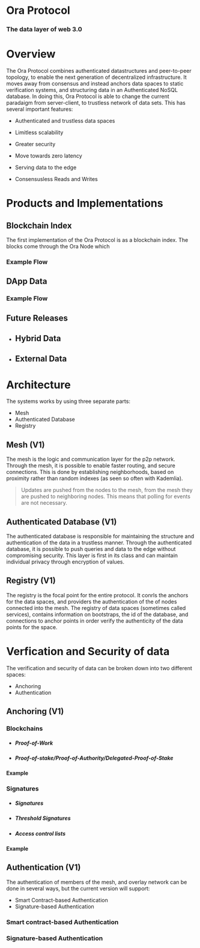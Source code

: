 # Ora Protocol

### The data layer of web 3.0

# Overview
The Ora Protocol combines authenticated datastructures and peer-to-peer topology, to enable the next generation of decentralized infrastructure. It moves away from consensus and instead anchors data spaces to static verification systems, and structuring data in an Authenticated NoSQL database. In doing this, Ora Protocol is able to change the current paradaigm from server-client, to trustless network of data sets. This has several important features: 

- Authenticated and trustless data spaces
- Limitless scalability
- Greater security

- Move towards zero latency
- Serving data to the edge
- Consensusless Reads and Writes

# Products and Implementations

## Blockchain Index

The first implementation of the Ora Protocol is as a blockchain index. The blocks come through the Ora Node which 

### Example Flow 


## DApp Data


### Example Flow


## Future Releases 

- ## Hybrid Data 

- ## External Data 


# Architecture
The systems works by using three separate parts: 
- Mesh 
- Authenticated Database 
- Registry 

## Mesh (V1)
The mesh is the logic and communication layer for the p2p network. Through the mesh, it is possible to enable faster routing, and secure connections. This is done by establishing neighborhoods, based on proximity rather than random indexes (as seen so often with Kademlia).

> Updates are pushed from the nodes to the mesh, from the mesh they are pushed to neighboring nodes. This means that polling 
> for events are not necessary.

## Authenticated Database (V1)
The authenticated database is responsible for maintaining the structure and authentication of the data in a trustless manner. Through the authenticated database, it is possible to push queries and data to the edge without compromising security. This layer is first in its class and can maintain individual privacy through encryption of values.

## Registry (V1)
The registry is the focal point for the entire protocol. It conrls the anchors for the data spaces, and providers the authentication of the of nodes connected into the mesh. The registry of data spaces (sometimes called services), contains information on bootstraps, the id of the database, and connections to anchor points in order verify the authenticity of the data points for the space.

# Verfication and Security of data

The verification and security of data can be broken down into two different spaces: 
- Anchoring 
- Authentication

## Anchoring (V1)

### Blockchains

- ##### Proof-of-Work 
- ##### Proof-of-stake/Proof-of-Authority/Delegated-Proof-of-Stake 

#### Example 


### Signatures

- ##### Signatures 
- ##### Threshold Signatures 
- ##### Access control lists

#### Example 


## Authentication (V1)

The authentication of members of the mesh, and overlay network can be done in several ways, but the current version will support:
- Smart Contract-based Authentication
- Signature-based Authentication

### Smart contract-based Authentication
 

### Signature-based Authentication

